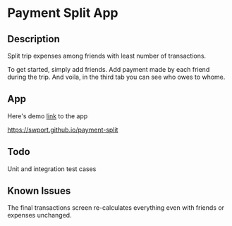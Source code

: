 # Payment Split App

## Description

Split trip expenses among friends with least number of transactions.

To get started, simply add friends. Add payment made by each friend during the trip. And voila, in the third tab you can see who owes to whome.

## App

Here's demo [link](https://swport.github.io/payment-split) to the app

https://swport.github.io/payment-split

## Todo

Unit and integration test cases

## Known Issues

The final transactions screen re-calculates everything even with friends or expenses unchanged.